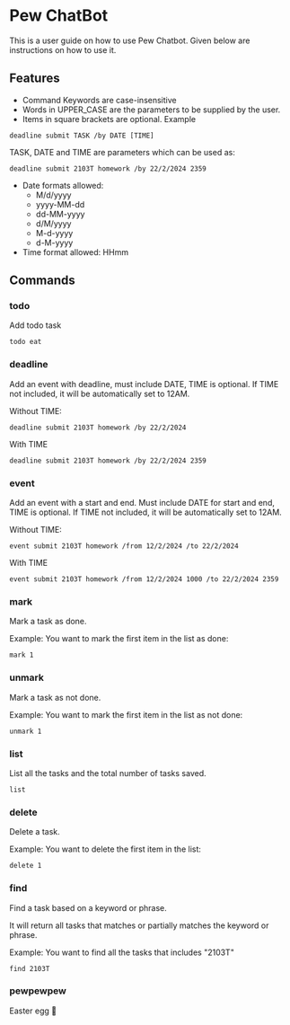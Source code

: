 # Pew ChatBot

This is a user guide on how to use Pew Chatbot. Given below are instructions on how to use it.

## Features

- Command Keywords are case-insensitive
- Words in UPPER_CASE are the parameters to be supplied by the user.
- Items in square brackets are optional.
Example
```
deadline submit TASK /by DATE [TIME]
```
TASK, DATE and TIME are parameters which can be used as:
```
deadline submit 2103T homework /by 22/2/2024 2359
```
- Date formats allowed:
   - M/d/yyyy
   - yyyy-MM-dd
   - dd-MM-yyyy
   - d/M/yyyy
   - M-d-yyyy
   - d-M-yyyy
- Time format allowed: HHmm

## Commands
### todo
Add todo task
```
todo eat
```
### deadline
Add an event with deadline, must include DATE, TIME is optional.
If TIME not included, it will be automatically set to 12AM.

Without TIME:
```
deadline submit 2103T homework /by 22/2/2024
```
With TIME
```
deadline submit 2103T homework /by 22/2/2024 2359
```
### event
Add an event with a start and end. Must include DATE for start and end, TIME is optional.
If TIME not included, it will be automatically set to 12AM.

Without TIME:
```
event submit 2103T homework /from 12/2/2024 /to 22/2/2024
```
With TIME
```
event submit 2103T homework /from 12/2/2024 1000 /to 22/2/2024 2359
```
### mark
Mark a task as done.

Example: You want to mark the first item in the list as done:
```
mark 1
```
### unmark
Mark a task as not done.

Example: You want to mark the first item in the list as not done:
```
unmark 1
```
### list
List all the tasks and the total number of tasks saved.
```
list
```
### delete
Delete a task.

Example: You want to delete the first item in the list:
```
delete 1
``` 
### find
Find a task based on a keyword or phrase. 

It will return all tasks that matches or partially matches the keyword or phrase.

Example: You want to find all the tasks that includes "2103T"
```
find 2103T
```
### pewpewpew
Easter egg 🥚

